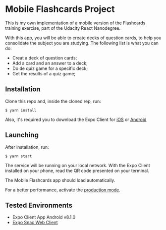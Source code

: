 # Mobile Flashcards Project

This is my own implementation of a mobile version of the Flashcards training exercise, part of the Udacity React Nanodegree.

With this app, you will be able to create decks of question cards, to help you consolidate the subject you are studying. The following list is what you can do:

- Creat a deck of question cards;
- Add a card and an answer to a deck;
- Do de quiz game for a specific deck;
- Get the results of a quiz game;

## Installation

Clone this repo and, inside the cloned rep, run:

    $ yarn install

Also, it's required you to download the Expo Client for [iOS](https://itunes.apple.com/us/app/expo-client/id982107779) or [Android](https://play.google.com/store/apps/details?id=host.exp.exponent&hl=en_US)

## Launching

After installation, run:

    $ yarn start

The service will be running on your local network. With the Expo Client installed on your phone, read the QR code presented on your terminal.

The Mobile Flashcards app should load automatically.

For a better performance, activate the [production mode](https://docs.expo.io/versions/latest/workflow/development-mode/).

## Tested Environments

- Expo Client App Android v8.1.0
- [Expo Snac Web Client](https://snack.expo.io/)